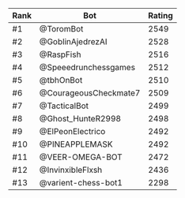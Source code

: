 Rank|Bot|Rating
---|---|---
#1|@ToromBot|2549
#2|@GoblinAjedrezAI|2528
#3|@RaspFish|2516
#4|@Speeedrunchessgames|2512
#5|@tbhOnBot|2510
#6|@CourageousCheckmate7|2509
#7|@TacticalBot|2499
#8|@Ghost_HunteR2998|2498
#9|@ElPeonElectrico|2492
#10|@PINEAPPLEMASK|2492
#11|@VEER-OMEGA-BOT|2472
#12|@InvinxibleFlxsh|2436
#13|@varient-chess-bot1|2298
